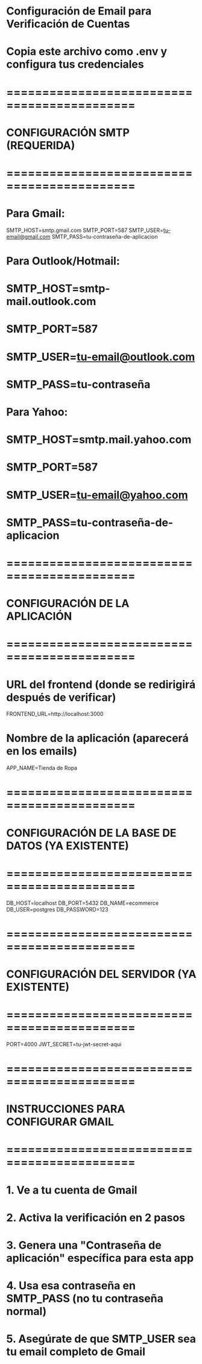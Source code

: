 # Configuración de Email para Verificación de Cuentas
# Copia este archivo como .env y configura tus credenciales

# ============================================
# CONFIGURACIÓN SMTP (REQUERIDA)
# ============================================
# Para Gmail:
SMTP_HOST=smtp.gmail.com
SMTP_PORT=587
SMTP_USER=tu-email@gmail.com
SMTP_PASS=tu-contraseña-de-aplicacion

# Para Outlook/Hotmail:
# SMTP_HOST=smtp-mail.outlook.com
# SMTP_PORT=587
# SMTP_USER=tu-email@outlook.com
# SMTP_PASS=tu-contraseña

# Para Yahoo:
# SMTP_HOST=smtp.mail.yahoo.com
# SMTP_PORT=587
# SMTP_USER=tu-email@yahoo.com
# SMTP_PASS=tu-contraseña-de-aplicacion

# ============================================
# CONFIGURACIÓN DE LA APLICACIÓN
# ============================================
# URL del frontend (donde se redirigirá después de verificar)
FRONTEND_URL=http://localhost:3000

# Nombre de la aplicación (aparecerá en los emails)
APP_NAME=Tienda de Ropa

# ============================================
# CONFIGURACIÓN DE LA BASE DE DATOS (YA EXISTENTE)
# ============================================
DB_HOST=localhost
DB_PORT=5432
DB_NAME=ecommerce
DB_USER=postgres
DB_PASSWORD=123

# ============================================
# CONFIGURACIÓN DEL SERVIDOR (YA EXISTENTE)
# ============================================
PORT=4000
JWT_SECRET=tu-jwt-secret-aqui

# ============================================
# INSTRUCCIONES PARA CONFIGURAR GMAIL
# ============================================
# 1. Ve a tu cuenta de Gmail
# 2. Activa la verificación en 2 pasos
# 3. Genera una "Contraseña de aplicación" específica para esta app
# 4. Usa esa contraseña en SMTP_PASS (no tu contraseña normal)
# 5. Asegúrate de que SMTP_USER sea tu email completo de Gmail





